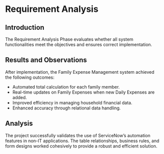 # Requirement Analysis

## Introduction
The Requirement Analysis Phase evaluates whether all system functionalities meet the objectives and ensures correct implementation.

## Results and Observations
After implementation, the Family Expense Management system achieved the following outcomes:
- Automated total calculation for each family member.
- Real-time updates on Family Expenses when new Daily Expenses are added.
- Improved efficiency in managing household financial data.
- Enhanced accuracy through relational data handling.

## Analysis
The project successfully validates the use of ServiceNow’s automation features in non-IT applications. The table relationships, business rules, and form designs worked cohesively to provide a robust and efficient solution.
